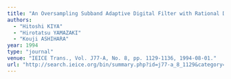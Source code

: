 ```yaml
---
title: "An Oversampling Subband Adaptive Digital Filter with Rational Decimation Ratios"
authors:
  - "Hitoshi KIYA"
  - "Hirotatsu YAMAZAKI"
  - "Kouji ASHIHARA"
year: 1994
type: "journal"
venue: "IEICE Trans., Vol. J77-A, No. 8, pp. 1129-1136, 1994-08-01."
url: "http://search.ieice.org/bin/summary.php?id=j77-a_8_1129&category=A&year=1994&lang=E&abst=j"
---
```

